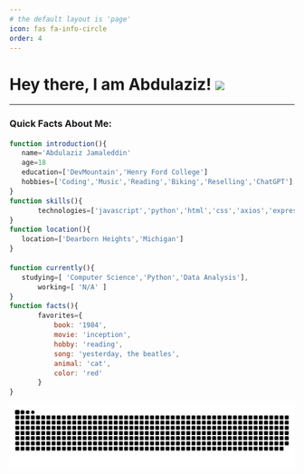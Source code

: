 ```yaml
---
# the default layout is 'page'
icon: fas fa-info-circle
order: 4
---
```


# Hey there, I am Abdulaziz! <img src="https://media.giphy.com/media/hvRJCLFzcasrR4ia7z/giphy.gif" width="25px">


___
### Quick Facts About Me:

 ```javascript
 function introduction(){  
	name='Abdulaziz Jamaleddin'
	age=18
	education=['DevMountain','Henry Ford College']
	hobbies=['Coding','Music','Reading','Biking','Reselling','ChatGPT']
}
 function skills(){
        technologies=['javascript','python','html','css','axios','express','git','github','pandas','matplotlib','seaborn','postgress','bycrypt','aws']
 }
 function location(){
	location=['Dearborn Heights','Michigan']
}

 function currently(){
	studying=[ 'Computer Science','Python','Data Analysis'],
        working=[ 'N/A' ]
}
 function facts(){
        favorites={
            book: '1984',
            movie: 'inception',
            hobby: 'reading',
            song: 'yesterday, the beatles',
            animal: 'cat',
            color: 'red'
        }
}
```
<img src='/assets/github-user-contribution.svg'>


